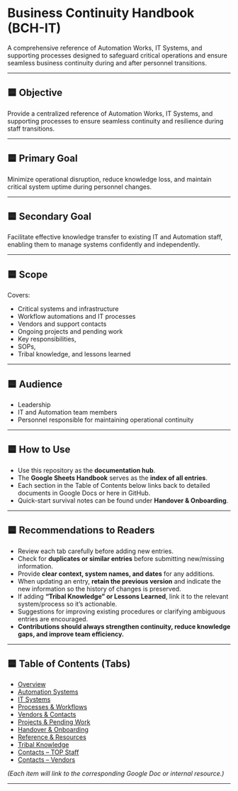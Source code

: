 # Business Continuity Handbook (BCH-IT)

A comprehensive reference of Automation Works, IT Systems, and supporting processes designed to safeguard critical operations and ensure seamless business continuity during and after personnel transitions.

---

## 🟦 Objective
Provide a centralized reference of Automation Works, IT Systems, and supporting processes to ensure seamless continuity and resilience during staff transitions.

---

## 🟦 Primary Goal
Minimize operational disruption, reduce knowledge loss, and maintain critical system uptime during personnel changes.

---

## 🟦 Secondary Goal
Facilitate effective knowledge transfer to existing IT and Automation staff, enabling them to manage systems confidently and independently.

---

## 🟦 Scope
Covers:
- Critical systems and infrastructure  
- Workflow automations and IT processes  
- Vendors and support contacts  
- Ongoing projects and pending work  
- Key responsibilities,
- SOPs,
- Tribal knowledge, and lessons learned

---

## 🟦 Audience
- Leadership  
- IT and Automation team members  
- Personnel responsible for maintaining operational continuity  

---

## 🟦 How to Use
- Use this repository as the **documentation hub**.  
- The **Google Sheets Handbook** serves as the **index of all entries**.  
- Each section in the Table of Contents below links back to detailed documents in Google Docs or here in GitHub.  
- Quick-start survival notes can be found under **Handover & Onboarding**.  

---

## 🟦 Recommendations to Readers
- Review each tab carefully before adding new entries.  
- Check for **duplicates or similar entries** before submitting new/missing information.  
- Provide **clear context, system names, and dates** for any additions.  
- When updating an entry, **retain the previous version** and indicate the new information so the history of changes is preserved.  
- If adding **“Tribal Knowledge” or Lessons Learned**, link it to the relevant system/process so it’s actionable.  
- Suggestions for improving existing procedures or clarifying ambiguous entries are encouraged.  
- **Contributions should always strengthen continuity, reduce knowledge gaps, and improve team efficiency.**  

---

## 🟦 Table of Contents (Tabs)

- [Overview](https://docs.google.com/document/d/1_hEis_xVPHiJS8Y0dfEQNExM6SObiQz1FUnA3c57JGM/edit?tab=t.gknsv4hxkm6h)
- [Automation Systems](#)  
- [IT Systems](#)  
- [Processes & Workflows](#)  
- [Vendors & Contacts](#)  
- [Projects & Pending Work](#)  
- [Handover & Onboarding](#)  
- [Reference & Resources](#)  
- [Tribal Knowledge](#)  
- [Contacts – TOP Staff](#)  
- [Contacts – Vendors](#)  

*(Each item will link to the corresponding Google Doc or internal resource.)*  

---
